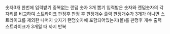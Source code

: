 숫자3개 한번에 입력받기
중복없는 랜덤 숫자 3개 뽑기
입력받은 숫자와 랜덤숫자의 각 자리를 비교하여 스트라이크 판정후 판정 후 판정개수 출력
판정개수가 3개가 아니면 스트라이크를 제외한 나머지 숫자가 랜덤숫자에 포함되어있는지(볼)를 판정후 개수 출력
스트라이크가 3개일 때 까지 반복
